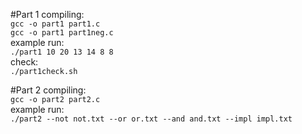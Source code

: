 #Part 1
compiling:  
  `gcc -o part1 part1.c`  
  `gcc -o part1 part1neg.c`  
example run:  
  `./part1 10 20 13 14 8 8`  
check:  
  `./part1check.sh`
  
#Part 2
compiling:  
  `gcc -o part2 part2.c`  
example run:  
  `./part2 --not not.txt --or or.txt --and and.txt --impl impl.txt`
